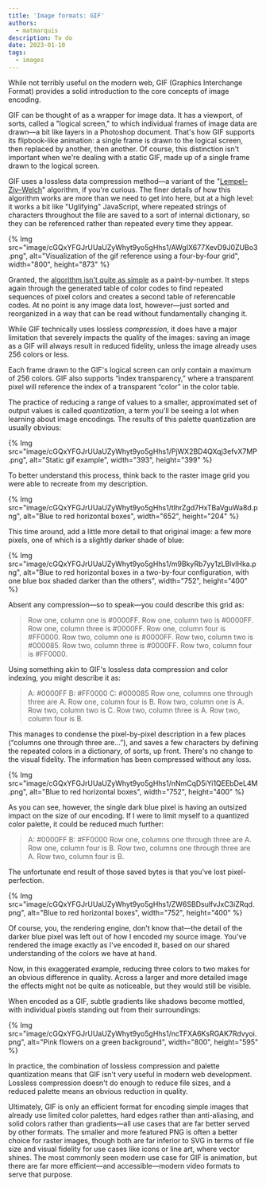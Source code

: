 ```yaml
---
title: 'Image formats: GIF'
authors:
  - matmarquis
description: To do
date: 2023-01-10
tags:
  - images
---
```


While not terribly useful on the modern web, GIF (Graphics Interchange Format) provides a solid introduction to the core
concepts of image encoding.

GIF can be thought of as a wrapper for image data. It has a viewport, of sorts, called a "logical screen," to which individual
frames of image data are drawn—a bit like layers in a Photoshop document. That's how GIF supports its flipbook-like animation:
a single frame is drawn to the logical screen, then replaced by another, then another. Of course, this distinction isn't important
when we're dealing with a static GIF, made up of a single frame drawn to the logical screen.

GIF uses a lossless data compression method—a variant of the "[Lempel–Ziv–Welch](https://en.wikipedia.org/wiki/Lempel%E2%80%93Ziv%E2%80%93Welch)"
algorithm, if you're curious. The finer details of how this algorithm works are more than we need to get into here, but at a high level: it
works a bit like "Uglifying" JavaScript, where repeated strings of characters throughout the file are saved to a sort of internal dictionary,
so they can be referenced rather than repeated every time they appear.

{% Img src="image/cGQxYFGJrUUaUZyWhyt9yo5gHhs1/AWgIX677XevD9J0ZUBo3.png", alt="Visualization of the gif reference using a four-by-four grid", width="800", height="873" %}

Granted, the [algorithm isn't quite as simple](https://giflib.sourceforge.net/whatsinagif/lzw_image_data.html) as a paint-by-number. It steps
again through the generated table of color codes to find repeated sequences of pixel colors and creates a second table of referencable codes. At no
point is any image data lost, however—just sorted and reorganized in a way that can be read without fundamentally changing it.

While GIF technically uses lossless _compression_, it does have a major limitation that severely impacts the quality of the images:
saving an image as a GIF will always result in reduced fidelity, unless the image already uses 256 colors or less.

Each frame drawn to the GIF's logical screen can only contain a maximum of 256 colors. GIF also supports “index transparency,” where a
transparent pixel will reference the index of a transparent “color” in the color table.

The practice of reducing a range of values to a smaller, approximated set of output values is called _quantization_, a term you'll be seeing a lot
when learning about image encodings. The results of this palette quantization are usually obvious:

{% Img src="image/cGQxYFGJrUUaUZyWhyt9yo5gHhs1/PjWX2BD4QXqj3efvX7MP.png", alt="Static gif example", width="393", height="399" %}

To better understand this process, think back to the raster image grid you were able to recreate from my description.

{% Img src="image/cGQxYFGJrUUaUZyWhyt9yo5gHhs1/tlhrZgd7HxTBaVguWa8d.png", alt="Blue to red horizontal boxes", width="652", height="204" %}

This time around, add a little more detail to that original image: a few more pixels, one of which is a slightly darker shade of blue:

{% Img src="image/cGQxYFGJrUUaUZyWhyt9yo5gHhs1/m9BkyRb7yy1zLBlvlHka.png", alt="Blue to red horizontal boxes in a two-by-four configuration, with one blue box shaded darker than the others", width="752", height="400" %}

Absent any compression—so to speak—you could describe this grid as:

> Row one, column one is #0000FF. Row one, column two is #0000FF. Row one, column three is #0000FF. Row one, column four is #FF0000. Row two, column one is #0000FF. Row two, column two is #000085. Row two, column three is #0000FF. Row two, column four is #FF0000.

Using something akin to GIF's lossless data compression and color indexing, you might describe it as:

> A: #0000FF
> B: #FF0000
> C: #000085
> Row one, columns one through three are A. Row one, column four is B. Row two, column one is A. Row two, column two is C. Row two, column three is A. Row two, column four is B.

This manages to condense the pixel-by-pixel description in a few places (“columns one through three are…”), and saves a
few characters by defining the repeated colors in a dictionary, of sorts, up front. There's no change to the visual fidelity.
The information has been compressed without any loss.

{% Img src="image/cGQxYFGJrUUaUZyWhyt9yo5gHhs1/nNmCqD5iYi1QEEbDeL4M.png", alt="Blue to red horizontal boxes", width="752", height="400" %}

As you can see, however, the single dark blue pixel is having an outsized impact on the size of our encoding. If I were to
limit myself to a quantized color palette, it could be reduced much further:

> A: #0000FF
> B: #FF0000
> Row one, columns one through three are A. Row one, column four is B. Row two, columns one through three are A. Row two, column four is B.

The unfortunate end result of those saved bytes is that you've lost pixel-perfection.

{% Img src="image/cGQxYFGJrUUaUZyWhyt9yo5gHhs1/ZW6SBDsulfvJxC3iZRqd.png", alt="Blue to red horizontal boxes", width="752", height="400" %}

Of course, you, the rendering engine, don't know that—the detail of the darker blue pixel was left out of how I encoded my source image.
You've rendered the image exactly as I've encoded it, based on our shared understanding of the colors we have at hand.

Now, in this exaggerated example, reducing three colors to two makes for an obvious difference in quality. Across a larger and
more detailed image the effects might not be quite as noticeable, but they would still be visible.

When encoded as a GIF, subtle gradients like shadows become mottled, with individual pixels standing out from their surroundings:

{% Img src="image/cGQxYFGJrUUaUZyWhyt9yo5gHhs1/ncTFXA6KsRGAK7Rdvyoi.png", alt="Pink flowers on a green background", width="800", height="595" %}

In practice, the combination of lossless compression and palette quantization means that GIF isn't very useful in modern
web development. Lossless compression doesn't do enough to reduce file sizes, and a reduced palette means an obvious reduction in quality.

Ultimately, GIF is only an efficient format for encoding simple images that already use limited color palettes, hard edges
rather than anti-aliasing, and solid colors rather than gradients—all use cases that are far better served by other formats.
The smaller and more featured PNG is often a better choice for raster images, though both are far inferior to SVG in terms of file
size and visual fidelity for use cases like icons or line art, where vector shines. The most commonly seen modern use case for GIF is
animation, but there are far more efficient—and accessible—modern video formats to serve that purpose.
